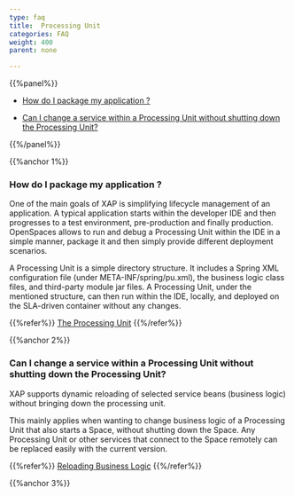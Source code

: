 ```yaml
---
type: faq
title:  Processing Unit
categories: FAQ
weight: 400
parent: none

---
```







{{%panel%}}

- [How do I package my application ?](#1)

- [Can I change a service within a Processing Unit without shutting down the Processing Unit?](#2)




{{%/panel%}}


{{%anchor 1%}}

### How do I package my application ?

One of the main goals of XAP is simplifying lifecycle management of an application. A typical application starts within the developer IDE and then progresses to a test environment, pre-production and finally production. OpenSpaces allows to run and debug a Processing Unit within the IDE in a simple manner, package it and then simply provide different deployment scenarios.

A Processing Unit is a simple directory structure. It includes a Spring XML configuration file (under META-INF/spring/pu.xml), the business logic class files, and third-party module jar files. A Processing Unit, under the mentioned structure, can then run within the IDE, locally, and deployed on the SLA-driven container without any changes.

{{%refer%}}
[The Processing Unit]({{%latestjavaurl%}}/the-processing-unit-overview.html)
{{%/refer%}}


{{%anchor 2%}}

### Can I change a service within a Processing Unit without shutting down the Processing Unit?

XAP supports dynamic reloading of selected service beans (business logic) without bringing down the processing unit.

This mainly applies when wanting to change business logic of a Processing Unit that also starts a Space, without shutting down the Space. Any Processing Unit or other services that connect to the Space remotely can be replaced easily with the current version.

{{%refer%}}
[Reloading Business Logic]({{%latestjavaurl%}}/reloading-business-logic.html)
{{%/refer%}}

{{%anchor 3%}}



